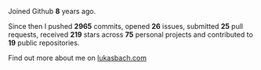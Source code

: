 Joined Github **8** years ago.

Since then I pushed **2965** commits, opened **26** issues, submitted **25** pull requests, received **219** stars across **75** personal projects and contributed to **19** public repositories.

Find out more about me on [lukasbach.com](https://lukasbach.com)
